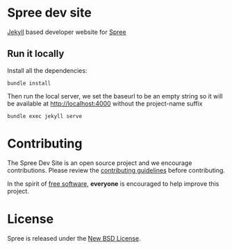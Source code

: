 # Spree dev site

[Jekyll](http://jekyllrb.com/docs/home/) based developer website for [Spree](http://github.com/spree/spree)

## Run it locally

Install all the dependencies:

```shell
bundle install
```

Then run the local server, we set the baseurl to be an empty string so it will
be available at [http://localhost:4000](http://localhost:4000) without the
project-name suffix

```shell
bundle exec jekyll serve
```

# Contributing

The Spree Dev Site is an open source project and we encourage contributions. Please review the
[contributing guidelines](http://guides.spreecommerce.com/developer/contributing.html)
before contributing.

In the spirit of [free software](http://www.fsf.org/licensing/essays/free-sw.html), **everyone** is encouraged to help improve this project.

# License

Spree is released under the [New BSD License](https://github.com/spree/spree/blob/master/license.md).
